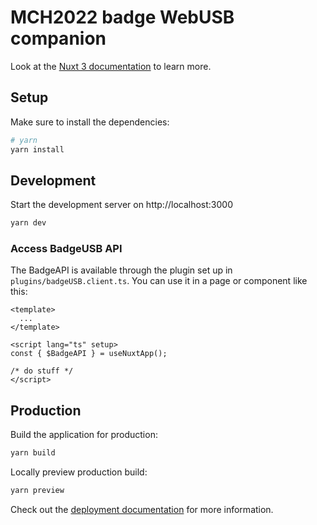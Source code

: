 # MCH2022 badge WebUSB companion

Look at the [Nuxt 3 documentation](https://nuxt.com/docs/getting-started/introduction) to learn more.

## Setup

Make sure to install the dependencies:
```bash
# yarn
yarn install
```

## Development

Start the development server on http://localhost:3000
```bash
yarn dev
```

### Access BadgeUSB API

The BadgeAPI is available through the plugin set up in `plugins/badgeUSB.client.ts`.
You can use it in a page or component like this:
```Vue
<template>
  ...
</template>

<script lang="ts" setup>
const { $BadgeAPI } = useNuxtApp();

/* do stuff */
</script>
```

## Production

Build the application for production:
```bash
yarn build
```

Locally preview production build:
```bash
yarn preview
```

Check out the [deployment documentation](https://nuxt.com/docs/getting-started/deployment) for more information.
